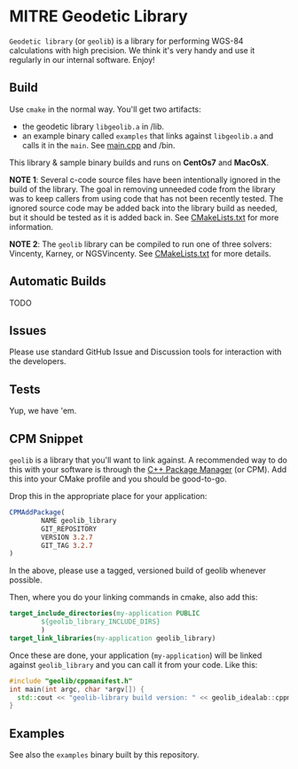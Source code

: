 # MITRE Geodetic Library

`Geodetic library` (or `geolib`) is a library for performing WGS-84 calculations with high precision. We think it's very handy and use it regularly in our internal software. Enjoy!

## Build

Use `cmake` in the normal way. You'll get two artifacts:

* the geodetic library `libgeolib.a` in /lib. 
* an example binary called `examples` that links against `libgeolib.a` and calls it in the `main`. See [main.cpp](/geolib/src/main/examples/main.cpp) and /bin. 

This library & sample binary builds and runs on **CentOs7** and **MacOsX**.

**NOTE 1**: Several c-code source files have been intentionally ignored in the build of the library. The goal in removing unneeded code from the library was to keep callers from using code that has not been recently tested. The ignored source code may be added back into the library build as needed, but it should be tested as it is added back in. See [CMakeLists.txt](/geolib/src/main/c/CMakeLists.txt) for more information.

**NOTE 2**: The `geolib` library can be compiled to run one of three solvers: Vincenty, Karney, or NGSVincenty. See [CMakeLists.txt](/CMakeLists.txt) for more details. 

## Automatic Builds

TODO

## Issues

Please use standard GitHub Issue and Discussion tools for interaction with the developers.

## Tests

Yup, we have 'em. 

## CPM Snippet

`geolib` is a library that you'll want to link against. A recommended way to do this with your software is through the [C++ Package Manager](https://github.com/cpm-cmake/CPM.cmake) (or CPM). Add this into your CMake profile and you should be good-to-go.

Drop this in the appropriate place for your application:
```cmake
CPMAddPackage(
        NAME geolib_library
        GIT_REPOSITORY  
        VERSION 3.2.7
        GIT_TAG 3.2.7
)
```
In the above, please use a tagged, versioned build of geolib whenever possible.

Then, where you do your linking commands in cmake, also add this:
```cmake
target_include_directories(my-application PUBLIC
        ${geolib_library_INCLUDE_DIRS}
        )
target_link_libraries(my-application geolib_library)
```

Once these are done, your application (`my-application`) will be linked against `geolib_library` and you can call it from your code. Like this:

```c++
#include "geolib/cppmanifest.h"
int main(int argc, char *argv[]) {
  std::cout << "geolib-library build version: " << geolib_idealab::cppmanifest::getVersion() << std::endl;
}
```

## Examples

See also the `examples` binary built by this repository. 